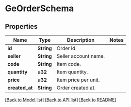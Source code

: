 # GeOrderSchema

## Properties

Name | Type | Description | Notes
------------ | ------------- | ------------- | -------------
**id** | **String** | Order id. | 
**seller** | **String** | Seller account name. | 
**code** | **String** | Item code. | 
**quantity** | **u32** | Item quantity. | 
**price** | **u32** | Item price per unit. | 
**created_at** | **String** | Order created at. | 

[[Back to Model list]](../README.md#documentation-for-models) [[Back to API list]](../README.md#documentation-for-api-endpoints) [[Back to README]](../README.md)


